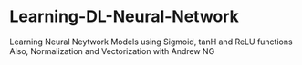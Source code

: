 # Learning-DL-Neural-Network
Learning Neural Neytwork Models using Sigmoid, tanH and ReLU functions
Also, Normalization and Vectorization with Andrew NG
